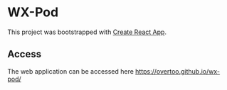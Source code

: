 # WX-Pod

This project was bootstrapped with [Create React App](https://github.com/facebook/create-react-app).

## Access

The web application can be accessed here https://overtoo.github.io/wx-pod/
